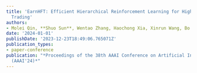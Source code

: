 ```yaml
---
title: 'EarnHFT: Efficient Hierarchical Reinforcement Learning for High Frequency
  Trading'
authors:
- Molei Qin, **Shuo Sun**, Wentao Zhang, Haochong Xia, Xinrun Wang, Bo An
date: '2024-01-01'
publishDate: '2023-12-23T18:49:06.765071Z'
publication_types:
- paper-conference
publication: "*Proceedings of the 38th AAAI Conference on Artificial Intelligence
  (AAAI'24)*"
---
```

